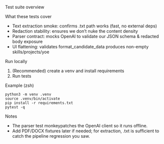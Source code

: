 Test suite overview

What these tests cover
- Text extraction smoke: confirms .txt path works (fast, no external deps)
- Redaction stability: ensures we don’t nuke the content density
- Parser contract: mocks OpenAI to validate our JSON schema & redacted body exposure
- UI flattening: validates format_candidate_data produces non-empty skills/projects/yoe

Run locally
1) (Recommended) create a venv and install requirements
2) Run tests

Example (zsh)
```
python3 -m venv .venv
source .venv/bin/activate
pip install -r requirements.txt
pytest -q
```

Notes
- The parser test monkeypatches the OpenAI client so it runs offline.
- Add PDF/DOCX fixtures later if needed; for extraction, .txt is sufficient to catch the pipeline regression you saw.
